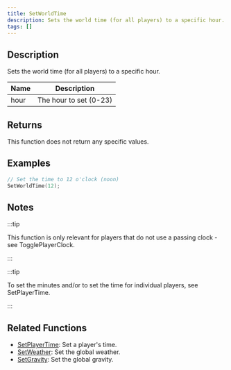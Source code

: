 ```yaml
---
title: SetWorldTime
description: Sets the world time (for all players) to a specific hour.
tags: []
---
```


## Description

Sets the world time (for all players) to a specific hour.

| Name | Description            |
| ---- | ---------------------- |
| hour | The hour to set (0-23) |

## Returns

This function does not return any specific values.

## Examples

```c
// Set the time to 12 o'clock (noon)
SetWorldTime(12);
```

## Notes

:::tip

This function is only relevant for players that do not use a passing clock - see TogglePlayerClock.

:::

:::tip

To set the minutes and/or to set the time for individual players, see SetPlayerTime.

:::

## Related Functions

- [SetPlayerTime](SetPlayerTime.md): Set a player's time.
- [SetWeather](SetWeather.md): Set the global weather.
- [SetGravity](SetGravity.md): Set the global gravity.

